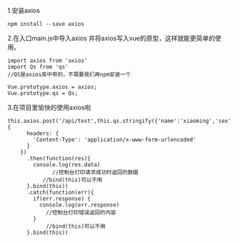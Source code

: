 1.安装axios 

    npm install --save axios
2.在入口main.js中导入axios 并将axios写入vue的原型，这样就能更简单的使用。

    import axios from 'axios'
    import Qs from 'qs'
    //QS是axios库中带的，不需要我们再npm安装一个
 
    Vue.prototype.axios = axios;
    Vue.prototype.qs = Qs;
3.在项目里愉快的使用axios啦

    this.axios.post('/api/test',this.qs.stringify({'name':'xiaoming','sex':'nan'}),{
          headers: {
            'Content-Type': 'application/x-www-form-urlencoded'
          }
        })
          .then(function(res){
            console.log(res.data)
                  //控制台打印请求成功时返回的数据
               //bind(this)可以不用
          }.bind(this))
          .catch(function(err){
            if(err.response) {
              console.log(err.response)
                //控制台打印错误返回的内容
            }
                //bind(this)可以不用
          }.bind(this))